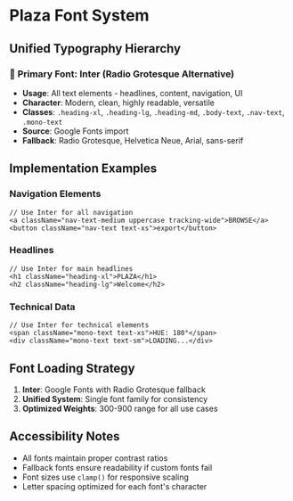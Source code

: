 # Plaza Font System

## Unified Typography Hierarchy

### 🎯 **Primary Font: Inter (Radio Grotesque Alternative)**
- **Usage**: All text elements - headlines, content, navigation, UI
- **Character**: Modern, clean, highly readable, versatile
- **Classes**: `.heading-xl`, `.heading-lg`, `.heading-md`, `.body-text`, `.nav-text`, `.mono-text`
- **Source**: Google Fonts import
- **Fallback**: Radio Grotesque, Helvetica Neue, Arial, sans-serif

## Implementation Examples

### Navigation Elements
```tsx
// Use Inter for all navigation
<a className="nav-text-medium uppercase tracking-wide">BROWSE</a>
<button className="nav-text text-xs">export</button>
```

### Headlines
```tsx
// Use Inter for main headlines
<h1 className="heading-xl">PLAZA</h1>
<h2 className="heading-lg">Welcome</h2>
```

### Technical Data
```tsx
// Use Inter for technical elements
<span className="mono-text text-xs">HUE: 180°</span>
<div className="mono-text text-sm">LOADING...</div>
```

## Font Loading Strategy

1. **Inter**: Google Fonts with Radio Grotesque fallback
2. **Unified System**: Single font family for consistency
3. **Optimized Weights**: 300-900 range for all use cases

## Accessibility Notes

- All fonts maintain proper contrast ratios
- Fallback fonts ensure readability if custom fonts fail
- Font sizes use `clamp()` for responsive scaling
- Letter spacing optimized for each font's character
